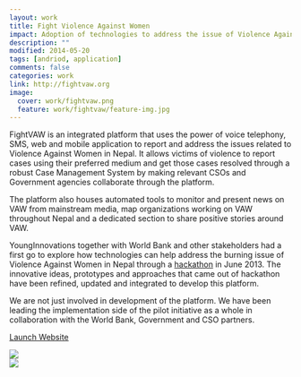 ```yaml
---
layout: work
title: Fight Violence Against Women
impact: Adoption of technologies to address the issue of Violence Against Women
description: ""
modified: 2014-05-20
tags: [andriod, application]
comments: false
categories: work
link: http://fightvaw.org
image:
  cover: work/fightvaw.png
  feature: work/fightvaw/feature-img.jpg
---
```


<div class="layout work-description">
<p>FightVAW is an integrated platform that uses the power of voice telephony, SMS, web and mobile application to report and address the issues related to Violence Against Women in Nepal. It allows victims of violence to report cases using their preferred medium and get those cases resolved through a robust Case Management System by making relevant CSOs and Government agencies collaborate through the platform. 
</p>

<p>The platform also houses automated tools to monitor and present news on VAW from mainstream media, map organizations working on VAW throughout Nepal and a dedicated section to share positive stories around VAW.</p>

<p>YoungInnovations together with World Bank and other stakeholders had a first go to explore how technologies can help address the burning issue of Violence Against Women in Nepal through a <a href="http://www.vawhack.org" target="_blank">hackathon</a> in June 2013. The innovative ideas, prototypes and approaches that came out of hackathon have been refined, updated and integrated to develop this platform.</p>

<p>We are not just involved in development of the platform. We have been leading the implementation side of the pilot initiative as a whole in collaboration with the World Bank, Government and CSO partners.</p>

<a href="{{ page.link }}" target="_blank" class="button work-btn launch-btn"><span class="see-work"> Launch Website</span><span class="progress"></span></a>
</div>
<div class="screenshot-wrapper">
<div class="layout inner-screenshot">
<div class="screenshot">
<img src="{{ site.url }}/images/work/fightvaw/fightvawimg-1.png"/> 
</div>
<div class="screenshot">
<img src="{{ site.url }}/images/work/fightvaw/fightvawimg-2.png"/> 
</div>
</div>
</div>

<!--

## What They said

> Lorem ipsum dolor sit amet, consectetur adipisicing elit, sed do eiusmod tempor incididunt ut labore et dolore magna aliqua. Ut enim ad minim veniam, quis nostrud exercitation ullamco laboris nisi ut aliquip ex ea commodo consequat.


<div class="screenshot-wrapper">
<div class="layout inner-screenshot">
<div class="screenshot">
<img src="{{ site.url }}/images/work/fightvaw/fightvawimg-3.png"/> 
</div>
<div class="screenshot">
<img src="{{ site.url }}/images/work/fightvaw/fightvawimg-4.png"/> 
</div>
</div>
</div>


## What They said

Lorem ipsum dolor sit amet, consectetur adipisicing elit, sed do eiusmod tempor incididunt ut labore et dolore magna aliqua. Ut enim ad minim veniam, quis nostrud exercitation ullamco laboris nisi ut aliquip ex ea commodo consequat.

Lorem ipsum dolor sit amet, consectetur adipisicing elit, sed do eiusmod tempor incididunt ut labore et dolore magna aliqua. Ut enim ad minim veniam, quis nostrud exercitation ullamco laboris nisi ut aliquip ex ea commodo consequat.
-->

